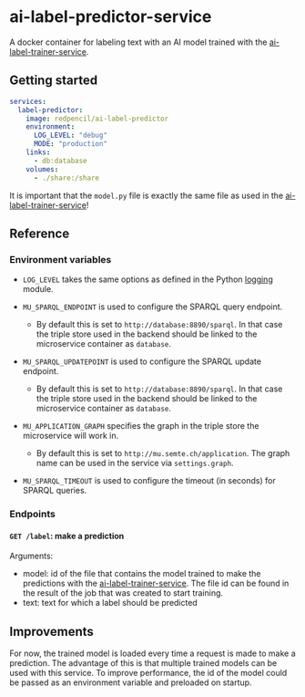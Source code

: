 # ai-label-predictor-service

A docker container for labeling text with an AI model trained with
the [ai-label-trainer-service](https://github.com/redpencilio/ai-label-trainer-service).

## Getting started

```yml
services:
  label-predictor:
    image: redpencil/ai-label-predictor
    environment:
      LOG_LEVEL: "debug"
      MODE: "production"
    links:
      - db:database
    volumes:
      - ./share:/share
```

It is important that the `model.py` file is exactly the same file as used in
the [ai-label-trainer-service](https://github.com/redpencilio/ai-label-trainer-service)!

## Reference

### Environment variables

- `LOG_LEVEL` takes the same options as defined in the
  Python [logging](https://docs.python.org/3/library/logging.html#logging-levels) module.


- `MU_SPARQL_ENDPOINT` is used to configure the SPARQL query endpoint.

    - By default this is set to `http://database:8890/sparql`. In that case the triple store used in the backend should
      be linked to the microservice container as `database`.


- `MU_SPARQL_UPDATEPOINT` is used to configure the SPARQL update endpoint.

    - By default this is set to `http://database:8890/sparql`. In that case the triple store used in the backend should
      be linked to the microservice container as `database`.


- `MU_APPLICATION_GRAPH` specifies the graph in the triple store the microservice will work in.

    - By default this is set to `http://mu.semte.ch/application`. The graph name can be used in the service
      via `settings.graph`.


- `MU_SPARQL_TIMEOUT` is used to configure the timeout (in seconds) for SPARQL queries.

### Endpoints

#### `GET /label`: make a prediction

Arguments:

- model: id of the file that contains the model trained to make the predictions with
  the [ai-label-trainer-service](https://github.com/redpencilio/ai-label-trainer-service). The file id can be found in
  the result of the job that was created to start training.
- text: text for which a label should be predicted

## Improvements

For now, the trained model is loaded every time a request is made to make a prediction. The advantage of this is that
multiple trained models can be used with this service. To improve performance, the id of the model could be passed as an
environment variable and preloaded on startup.
